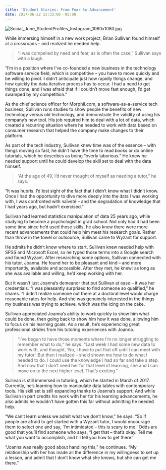 ```yaml
---
title: 'Student Stories: From Fear to Advancement'
date: 2017-06-22 13:33:00 -05:00
---
```


![Social_June_StudentProfiles_Instagram_1080x1080.jpg](/blog/uploads/Social_June_StudentProfiles_Instagram_1080x1080.jpg)

While immersing himself in a new work project, Brian Sullivan found himself at a crossroads – and realized he needed help.

> “I was compelled by need and fear, as is often the case,” Sullivan says with a laugh.

“I’m in a position where I’ve co-founded a new business in the technology software service field, which is competitive – you have to move quickly and be willing to pivot. I didn’t anticipate just how rapidly things change, and how quickly the data iterative process has to occur. I had a need to get things done, and I was afraid that if I couldn’t move fast enough, I’d get swamped by my competition.”

As the chief science officer for Morphii.com, a software-as-a-service tech business, Sullivan runs studies to show people the benefits of new technology versus old technology, and demonstrate the validity of using his company’s new tool. His job required him to deal with a lot of data, which created a recurring situation where he needed to work with data based on consumer research that helped the company make changes to their platform.

As part of the tech industry, Sullivan knew time was of the essence – with things moving so fast, he didn’t have the time to read books or do online tutorials, which he describes as being “overly laborious.” He knew he needed support until he could develop the skill set to deal with the data himself.

> “At the age of 49, I’d never thought of myself as needing a tutor,” he says.

“It was hubris. I’d lost sight of the fact that I didn’t know what I didn’t know. Once I had the opportunity to dive more deeply into the data I was working with, I was confronted with naïveté – and the degradation of knowledge that I had years ago, but hadn’t exercised.”

Sullivan had learned statistics manipulation of data 25 years ago, while studying to become a psychologist in grad school. Not only had it had been some time since he’d used those skills, he also knew there were more recent advancements that could help him meet his research goals. Rather than throw in the towel or outsource, Sullivan came to Wyzant for support.

He admits he didn’t know where to start. Sullivan knew needed help with SPSS and Microsoft Excel, so he typed those terms into a Google search and found Wyzant. After researching some options, Sullivan connected with his tutor, Joanna. He found her to be pleasant and kind – and more importantly, available and accessible. After they met, he knew: as long as she was available and willing, he’d keep working with her.

But it wasn’t just Joanna’s demeanor that put Sullivan at ease – it was her credentials. “I was pleasantly surprised to find someone so qualified,” he shares. “I didn’t realize someone out there at a doctoral level would charge reasonable rates for help. And she was genuinely interested in the things my business was trying to achieve, which was the icing on the cake.

Sullivan appreciated Joanna’s ability to work quickly to show him what could be done, then going back to show him how it was done, allowing him to focus on his learning goals. As a result, he’s experiencing great professional strides from his tutoring experiences with Joanna.

> “I’ve begun to have those moments where I’m no longer struggling to remember what to do,” he says. “Last week I had some new data to work with, and thought, ‘No, I have to put that off until I can meet with my tutor.’ But then I realized – she’d shown me how to do what I needed to do. I could use the knowledge I had so far and take a step. And now that I don’t need her for that level of learning, she and I can move on to the next higher level. That’s exciting.”

Sullivan is still immersed in tutoring, which he started in March of 2017. Currently, he’s learning how to manipulate data tables with contemporary tools. His skill set is still expanding thanks to Joanna’s support. And while Sullivan in part credits his work with her for his learning advancements, he also admits he wouldn’t have gotten this far without admitting he needed help.

“We can’t learn unless we admit what we don’t know,” he says. “So if people are afraid to get started with a Wyzant tutor, I would encourage them to select one and say, ‘I’m intimidated – this is scary to me.’ Odds are good that you’ll find someone who says, “I get that – that’s okay. Tell me what you want to accomplish, and I’ll tell you how to get there.’

“Joanna was really good about handling this,” he continues. “My relationship with her has made all the difference in my willingness to set up a lesson, and admit that I don’t know what she knows, but she can get me there.”